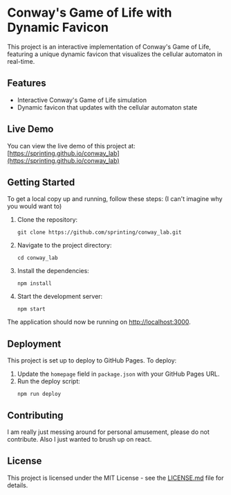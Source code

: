 # Conway's Game of Life with Dynamic Favicon

This project is an interactive implementation of Conway's Game of Life, featuring a unique dynamic favicon that visualizes the cellular automaton in real-time.

## Features

- Interactive Conway's Game of Life simulation
- Dynamic favicon that updates with the cellular automaton state

## Live Demo

You can view the live demo of this project at: [https://sprinting.github.io/conway_lab](https://sprinting.github.io/conway_lab)

## Getting Started

To get a local copy up and running, follow these steps:
(I can't imagine why you would want to)

1. Clone the repository:

   ```
   git clone https://github.com/sprinting/conway_lab.git
   ```

2. Navigate to the project directory:

   ```
   cd conway_lab
   ```

3. Install the dependencies:

   ```
   npm install
   ```

4. Start the development server:
   ```
   npm start
   ```

The application should now be running on [http://localhost:3000](http://localhost:3000).

## Deployment

This project is set up to deploy to GitHub Pages. To deploy:

1. Update the `homepage` field in `package.json` with your GitHub Pages URL.
2. Run the deploy script:
   ```
   npm run deploy
   ```

## Contributing

I am really just messing around for personal amusement, please do not contribute.
Also I just wanted to brush up on react.

## License

This project is licensed under the MIT License - see the [LICENSE.md](LICENSE.md) file for details.
